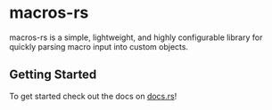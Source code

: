 # macros-rs

macros-rs is a simple, lightweight, and highly configurable library for quickly parsing macro input into custom objects.

## Getting Started

To get started check out the docs on [docs.rs](https://docs.rs/macros)!
